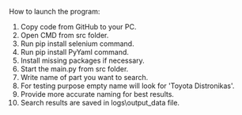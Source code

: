 How to launch the program:
1. Copy code from GitHub to your PC.
2. Open CMD from src folder.
3. Run pip install selenium command.
4. Run pip install PyYaml command.
5. Install missing packages if necessary.
6. Start the main.py from src folder.
7. Write name of part you want to search.
8. For testing purpose empty name will look for 'Toyota Distronikas'.
9. Provide more accurate naming for best results.
10. Search results are saved in logs\output_data file.
